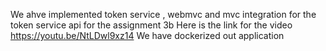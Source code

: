 We ahve implemented token service , webmvc and mvc integration for the token service api for the assignment 3b
Here is the link for the video
https://youtu.be/NtLDwl9xz14
We have dockerized out application 
